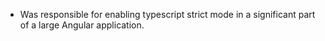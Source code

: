 - Was responsible for enabling typescript strict mode in a significant part of a large Angular application.